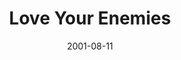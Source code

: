 ---
layout: message
category: message
series: "Counter-Cultural"
title: "Love Your Enemies"
date: 2001-08-11
audio-description: "Jesus turned our established cultural wisdom upside down. Let's dig into His counter-cultural words. "
audio: ""
audio-title: "Love Your Enemies"
audio-duration: "&#58;"
---